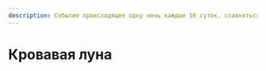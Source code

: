 ```yaml
---
description: Событие происходящее одну ночь каждые 10 суток, спавняться новые враги.
---
```


# Кровавая луна

